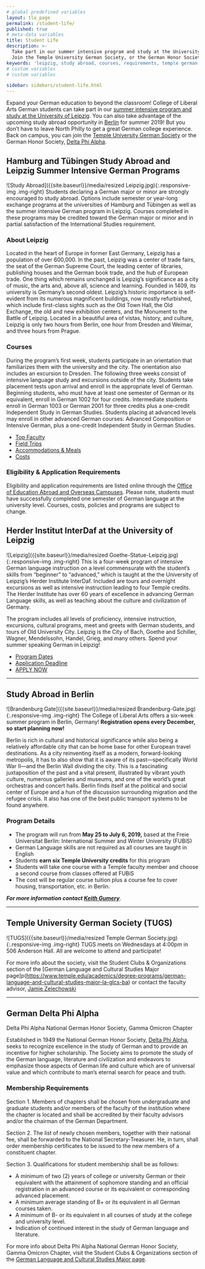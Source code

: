 ```yaml
---
# global predefined variables
layout: tla_page
permalink: /student-life/
published: true
# meta-data variables
title: Student Life
description: >-
  Take part in our summer intensive program and study at the University of Leipzig, or study abroad in Berlin.
  Join the Temple University German Society, or the German Honor Society, Delta Phi Alpha, at the College of Liberal Arts.
keywords: 'leipzig, study abroad, courses, requirements, temple german society, delta phi alpha'
# custom variables
# custom variables

sidebar: sidebars/student-life.html
---
```

Expand your German education to beyond the classroom! College of Liberal Arts German students can take part in our [summer intensive program and study at the University of Leipzig](#summer-intensive-german-program-in-leipzig). You can also take advantage of the upcoming study abroad opportunity in [Berlin](#study-abroad-in-berlin) for summer 2019! But you don’t have to leave North Philly to get a great German college experience. Back on campus, you can join the [Temple University German Society](#temple-university-german-society-tugs) or the German Honor Society, [Delta Phi Alpha](#delta-phi-alpha).

## Hamburg and Tübingen Study Abroad and Leipzig Summer Intensive German Programs
![Study Abroad]({{site.baseurl}}/media/resized Leipzig.jpg){:.responsive-img .img-right}
Students declaring a German major or minor are strongly encouraged to study abroad. Options include semester or year-long exchange programs at the universities of Hamburg and Tübingen as well as the summer intensive German program in Leipzig. Courses completed in these programs may be credited toward the German major or minor and in partial satisfaction of the International Studies requirement.

### About Leipzig
Located in the heart of Europe in former East Germany, Leipzig has a population of over 600,000. In the past, Leipzig was a center of trade fairs, the seat of the German Supreme Court, the leading center of libraries, publishing houses and the German book trade, and the hub of European trade. One thing which remains unchanged is Leipzig’s significance as a city of music, the arts and, above all, science and learning. Founded in 1409, its university is Germany’s second oldest. Leipzig’s historic importance is self-evident from its numerous magnificent buildings, now mostly refurbished, which include first-class sights such as the Old Town Hall, the Old Exchange, the old and new exhibition centers, and the Monument to the Battle of Leipzig. Located in a beautiful area of vistas, history, and culture, Leipzig is only two hours from Berlin, one hour from Dresden and Weimar, and three hours from Prague.

### Courses
During the program’s first week, students participate in an orientation that familiarizes them with the university and the city. The orientation also includes an excursion to Dresden. The following three weeks consist of intensive language study and excursions outside of the city. Students take placement tests upon arrival and enroll in the appropriate level of German. Beginning students, who must have at least one semester of German or its equivalent, enroll in German 1002 for four credits. Intermediate students enroll in German 1003 or German 2001 for three credits plus a one-credit Independent Study in German Studies. Students placing at advanced levels may enroll in other advanced German courses: Advanced Composition or Intensive German, plus a one-credit Independent Study in German Studies.

- [Top Faculty](https://studyabroad.temple.edu/faculty/temple-summer-in-germany)
- [Field Trips](https://studyabroad.temple.edu/sites/temple-summer-in-germany/enrichment)
- [Accommodations & Meals](https://studyabroad.temple.edu/sites/temple-summer-in-germany/living-in-leipzig)
- [Costs](http://studyabroad.temple.edu/summer-programs-costs-scholarships-and-financial-aid)

### Eligibility & Application Requirements
Eligibility and application requirements are listed online through the [Office of Education Abroad and Overseas Campuses](http://studyabroad.temple.edu/temple-summer-in-germany-application-requirements). Please note, students must have successfully completed one semester of German language at the university level. Courses, costs, policies and programs are subject to change.

## Herder Institut InterDaf at the University of Leipzig
![Leipzig]({{site.baseurl}}/media/resized Goethe-Statue-Leipzig.jpg){:.responsive-img .img-right}
This is a four-week program of intensive German language instruction on a level commensurate with the student’s skills from “beginner” to “advanced,” which is taught at the the University of Leipzig’s Herder Institute InterDaf. Included are tours and overnight excursions as well as intensive instruction leading to four Temple credits. The Herder Institute has over 60 years of excellence in advancing German Language skills, as well as teaching about the culture and civilization of Germany.

The program includes all levels of proficiency, intensive instruction, excursions, cultural programs, meet and greets with German students, and tours of Old University City. Leipzig is the City of Bach, Goethe and Schiller, Wagner, Mendelssohn, Handel, Grieg, and many others. Spend your summer speaking German in Leipzig!

- [Program Dates](https://studyabroad.temple.edu/node/572/) <br>
- [Application Deadline](https://studyabroad.temple.edu/application-deadlines) <br>
- [APPLY NOW](https://studyabroad.temple.edu/sites/temple-summer-in-germany)

___

## Study Abroad in Berlin
![Brandenburg Gate]({{site.baseurl}}/media/resized Brandenburg-Gate.jpg){:.responsive-img .img-right}
The College of Liberal Arts offers a six-week summer program in Berlin, Germany! **Registration opens every December, so start planning now!**

Berlin is rich in cultural and historical significance while also being a relatively affordable city that can be home base for other European travel destinations. As a city reinventing itself as a modern, forward-looking metropolis, it has to also show that it is aware of its past—specifically World War II—and the Berlin Wall dividing the city. This is a fascinating juxtaposition of the past and a vital present, illustrated by vibrant youth culture, numerous galleries and museums, and one of the world’s great orchestras and concert halls. Berlin finds itself at the political and social center of Europe and a hun of the discussion surrounding migration and the refugee crisis. It also has one of the best public transport systems to be found anywhere.

### Program Details
- The program will run from **May 25 to July 6, 2019,** based at the Freie Universitat Berlin: International Summer and Winter University (FUBiS)
- German Language skills are not required as all courses are taught in English
- Students **earn six Temple University credits** for this program
- Students will take one course with a Temple faculty member and choose a second course from classes offered at FUBiS
- The cost will be regular course tuition plus a course fee to cover housing, transportation, etc. in Berlin.

**_For more information contact [Keith Gumery](mailto:gumery@temple.edu)_**.

___

## Temple University German Society (TUGS)
![TUGS]({{site.baseurl}}/media/resized Temple German Society.jpg){:.responsive-img .img-right}
TUGS meets on Wednesdays at 4:00pm in 506 Anderson Hall. All are welcome to attend and participate!

For more info about the society, visit the Student Clubs & Organizations section of the [German Language and Cultural Studies Major page]p(https://www.temple.edu/academics/degree-programs/german-language-and-cultural-studies-major-la-glcs-ba) or contact the faculty advisor, [Jamie Zelechowski](mailto:jamie.zelechowski@temple.edu)

___

## German Delta Phi Alpha
Delta Phi Alpha National German Honor Society, Gamma Omicron Chapter

Established in 1949 the National German Honor Society, [Delta Phi Alpha](http://www.deltaphialpha.org/), seeks to recognize excellence in the study of German and to provide an incentive for higher scholarship. The Society aims to promote the study of the German language, literature and civilization and endeavors to emphasize those aspects of German life and culture which are of universal value and which contribute to man’s eternal search for peace and truth.

### Membership Requirements
Section 1. Members of chapters shall be chosen from undergraduate and graduate students and/or members of the faculty of the institution where the chapter is located and shall be accredited by their faculty advisors and/or the chairman of the German Department.

Section 2. The list of newly chosen members, together with their national fee, shall be forwarded to the National Secretary-Treasurer. He, in turn, shall order membership certificates to be issued to the new members of a constituent chapter.

Section 3. Qualifications for student membership shall be as follows:
- A minimum of two (2) years of college or university German or their equivalent with the attainment of sophomore standing and an official registration in an advanced course or its equivalent or corresponding advanced placement.
- A minimum average standing of B+ or its equivalent in all German courses taken.
- A minimum of B- or its equivalent in all courses of study at the college and university level.
- Indication of continued interest in the study of German language and literature.

For more info about Delta Phi Alpha National German Honor Society, Gamma Omicron Chapter, visit the Student Clubs & Organizations section of the [German Language and Cultural Studies Major page](https://www.temple.edu/academics/degree-programs/german-language-and-cultural-studies-major-la-glcs-ba).
